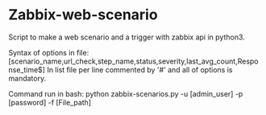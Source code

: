 Zabbix-web-scenario
===================

Script to make a web scenario and a trigger with zabbix api in python3.

Syntax of options in file:
	[scenario_name,url_check,step_name,status,severity,last_avg_count,Response_time$]
	In list file per line commented by '#' and all of options is mandatory.


Command run in bash:
       python zabbix-scenarios.py  -u [admin_user] -p [password] -f [File_path]
